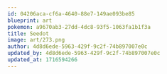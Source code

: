 ```yaml
---
id: 04206aca-cf6a-4640-88e7-149ae093be85
blueprint: art
pokemon: a9670ab3-27dd-4dc8-93f5-1063fa1b1f3a
title: Seedot
image: art/273.png
author: 4d8d6ede-5963-429f-9c2f-74b897007e0c
updated_by: 4d8d6ede-5963-429f-9c2f-74b897007e0c
updated_at: 1716594266
---
```

